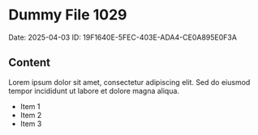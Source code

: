 # Dummy File 1029

Date: 2025-04-03
ID: 19F1640E-5FEC-403E-ADA4-CE0A895E0F3A

## Content

Lorem ipsum dolor sit amet, consectetur adipiscing elit.
Sed do eiusmod tempor incididunt ut labore et dolore magna aliqua.

* Item 1
* Item 2
* Item 3
